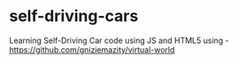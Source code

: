 # self-driving-cars
Learning Self-Driving Car code using JS and HTML5 using - https://github.com/gniziemazity/virtual-world
